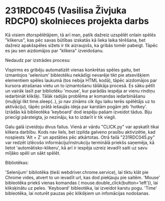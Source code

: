 # 231RDC045 (Vasilisa Živjuka RDCP0) skolnieces projekta darbs
  Kā visiem dtorspēlētājiem, tā arī man, patīk dažreiz uzspēlēt onlain spēlēs "klikerus", kas pēc savas būtības izskatās kā lieka laika tērēšana, bet dažreiz apakšspēles sižets ir tik aizraujošs, ka gribās tomēr pabeigt. Tāpēc es jau sen aizdomājos par "klikera" izveidošanu.

  Nedaudz par izstrādes procesu:
  
  Vispirms es gribēju automatizēt vienas konkrētas spēles gaitu, bet izmantojos 'selenium' bibleotēku nekādīgi nevarēje tikt pie atsevišķiem elementiem spēles laukumā (tos nebija HTML kodā), tāpēc aizdomājos par kursora atrašanas vietu un to izmantošanu tālākāja procesā. Es sāku pētīt un vairāk lasīt par bibliotēku 'mouse', kur parādās iespēja ar vienu rindiņu iedarbināt klikšķi. Tālāk radijās problēma ar komandas iedarbināšanu (muļķīgi likt time.sleep(..), jo nav zināms cik ilgu laiku terēs spēlētājs uz to aktivāciju), tāpēc prātā iešaujās ideja par karstām pogām jeb 'hotkey'. Izrādās kā biblieotēka 'keyboard' dod iespēju pašam izveidot tādus. Biju priecīgi pārsteigta, jo nezināju, ka to izdarīt ir tik viegli.
  
  Galu galā izveidoju divus failus. Vienā ar vārdu "CLICK.py" var apskatīt tikai klikera darbību. Kods nav liels, bet izpilda galveno prasību aktivizētie, kad nospiests 'Alt + Z' un apstāties pēc atkārtotas.
  Otrā failā "231RDC045.py" var redzēt izlēcošo informāciju/instrukciju terminālā priekšs saņemēja, kā lietot 'automātisko-klikeru', kā arī ir iespēja uzreiz ievadīt saiti uz savu mīļāko spēli un sākt spēlēt.


  Bibliotēkas:
  
  'Selenijum' bibliotēka (tieši webdriver.chrome.service), lai tiktu klāt pie Chrome vides, atvert to un ievadīt url, kas dod piekļauju pie saitēm.
  'Mouse' bibleotēka priekš vienas komandas ( mouse.double_click(button='left')), lai kliksķinātu uz peles.
  'Keyboard' bibleotēka, lai izveidot karstu pogu.
  'Time' bibleotēka, lai noturēt pauzas pēc klikšķiem un infomācijas nodošanas.
